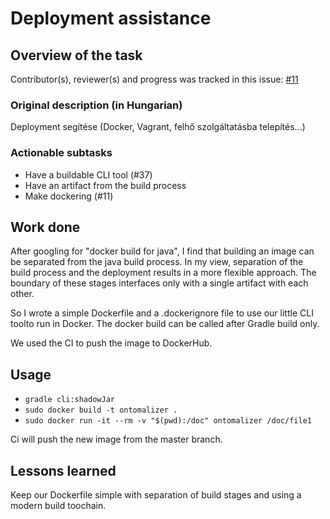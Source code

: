 # Deployment assistance

## Overview of the task

Contributor(s), reviewer(s) and progress was tracked in this issue:
[#11](https://github.com/BME-MIT-IET/iet-hf2021-v-dqw4w9wgxcq/issues/11)

### Original description (in Hungarian)
Deployment segítése (Docker, Vagrant, felhő szolgáltatásba telepítés...)

### Actionable subtasks
- Have a buildable CLI tool (#37)
- Have an artifact from the build process
- Make dockering (#11)

## Work done
After googling for "docker build for java",
I find that building an image can be separated from the java build process.
In my view, separation of the build process and the deployment results
in a more flexible approach.
The boundary of these stages interfaces only with a single artifact with each other.

So I wrote a simple Dockerfile and a .dockerignore file
to use our little CLI toolto run in Docker.
The docker build can be called after Gradle build only.

We used the CI to push the image to DockerHub.

## Usage
- `gradle cli:shadowJar`
- `sudo docker build -t ontomalizer .`
- `sudo docker run -it --rm -v "$(pwd):/doc" ontomalizer /doc/file1`

Ci will push the new image from the master branch.

## Lessons learned
Keep our Dockerfile simple with separation of build stages and using a modern build toochain.
